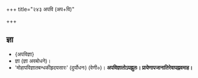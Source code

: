 +++
title="२४३ अपवि (अप+वि)"

+++

## ज्ञा
- {अपविज्ञा}
- ज्ञा (ज्ञा अवबोधने)।
- 'मोहापविज्ञातबन्धकीहृदयसारः' (दुर्योधनः) (वेणी०)। **अपविज्ञातोऽपह्नुतः। प्रायेणापजानातिरेवापह्नवमाह।**
